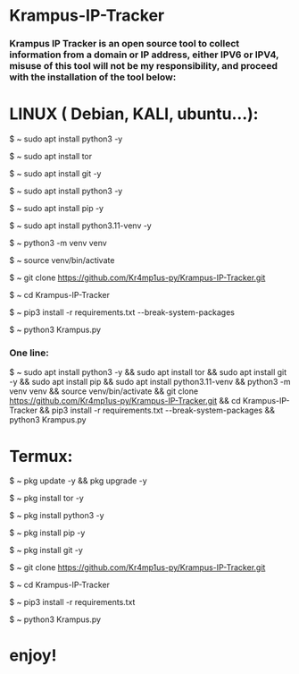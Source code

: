 # Krampus-IP-Tracker

### Krampus IP Tracker is an open source tool to collect information from a domain or IP address, either IPV6 or IPV4, misuse of this tool will not be my responsibility, and proceed with the installation of the tool below:

# LINUX ( Debian, KALI, ubuntu...):

$ ~ sudo apt install python3 -y

$ ~ sudo apt install tor

$ ~ sudo apt install git -y

$ ~ sudo apt install python3 -y

$ ~ sudo apt install pip -y

$ ~ sudo apt install python3.11-venv -y

$ ~ python3 -m venv venv

$ ~ source venv/bin/activate

$ ~ git clone https://github.com/Kr4mp1us-py/Krampus-IP-Tracker.git

$ ~ cd Krampus-IP-Tracker

$ ~ pip3 install -r requirements.txt --break-system-packages

$ ~ python3 Krampus.py

### One line:
$ ~ sudo apt install python3 -y && sudo apt install tor && sudo apt install git -y && sudo apt install pip && sudo apt install python3.11-venv && python3 -m venv venv && source venv/bin/activate && git clone https://github.com/Kr4mp1us-py/Krampus-IP-Tracker.git && cd Krampus-IP-Tracker && pip3 install -r requirements.txt --break-system-packages && python3 Krampus.py

# Termux:
$ ~ pkg update -y && pkg upgrade -y

$ ~ pkg install tor -y

$ ~ pkg install python3 -y

$ ~ pkg install pip -y

$ ~ pkg install git -y

$ ~ git clone https://github.com/Kr4mp1us-py/Krampus-IP-Tracker.git

$ ~ cd Krampus-IP-Tracker

$ ~ pip3 install -r requirements.txt 

$ ~ python3 Krampus.py

# enjoy!
